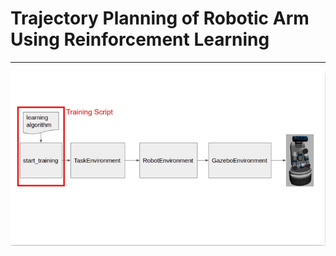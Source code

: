 # Trajectory Planning of Robotic Arm Using Reinforcement Learning
---
![Screenshot](images.png) </br></br>
